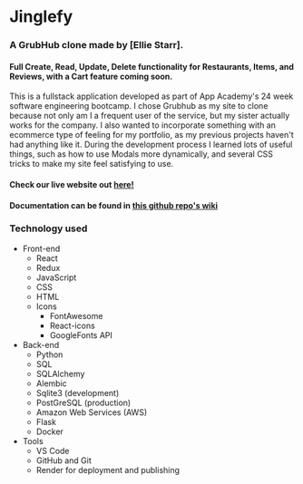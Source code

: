 # Jinglefy

### A GrubHub clone made by [Ellie Starr].

#### Full Create, Read, Update, Delete functionality for Restaurants, Items, and Reviews, with a Cart feature coming soon.
This is a fullstack application developed as part of App Academy's 24 week software engineering bootcamp. I chose Grubhub as my site to clone because not only am I a frequent user of the service, but my sister actually works for the company. I also wanted to incorporate something with an ecommerce type of feeling for my portfolio, as my previous projects haven't had anything like it. During the development process I learned lots of useful things, such as how to use Modals more dynamically, and several CSS tricks to make my site feel satisfying to use.

#### Check our live website out [here!]
#### Documentation can be found in [this github repo's wiki]

### Technology used
- Front-end
  - React
  - Redux
  - JavaScript
  - CSS
  - HTML
  - Icons
    - FontAwesome
    - React-icons
    - GoogleFonts API
- Back-end
  - Python
  - SQL
  - SQLAlchemy
  - Alembic
  - Sqlite3 (development)
  - PostGreSQL (production)
  - Amazon Web Services (AWS)
  - Flask
  - Docker
- Tools
  - VS Code
  - GitHub and Git
  - Render for deployment and publishing


[Elliot Starr]: https://github.com/estarr626
[here!]: https://bytebites-ev64.onrender.com
[this github repo's wiki]: https://github.com/estarr626/ByteBites/wiki
